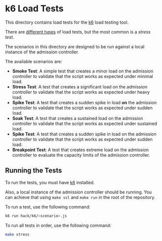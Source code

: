# k6 Load Tests

This directory contains load tests for the [k6](https://k6.io/) load testing tool.

There are [different types](https://k6.io/docs/test-types/load-test-types/) of load tests, but the most common is a _stress test_.

The scenarios in this directory are designed to be run against a local instance of the admission controller.

The available scenarios are:

- **Smoke Test**: A simple test that creates a minor load on the admission controller to validate that the script works as expected under minimal load.
- **Stress Test**: A test that creates a significant load on the admission controller to validate that the script works as expected under heavy load.
- **Spike Test**: A test that creates a sudden spike in load **on** the admission controller to validate that the script works as expected under sudden load.
- **Soak Test**: A test that creates a sustained load on the admission controller to validate that the script works as expected under sustained load.
- **Spike Test**: A test that creates a sudden spike in load on the admission controller to validate that the script works as expected under sudden load.
- **Breakpoint Test**: A test that creates extreme load on the admission controller to evaluate the capacity limits of the admission controller.

## Running the Tests

To run the tests, you must have [k6](https://k6.io/docs/getting-started/installation) installed.

Also, a local instance of the admission controller should be running. You can achieve that using `make ssl` and `make run` in the root of the repository.

To run a test, use the following command:

```bash
k6 run hack/k6/<scenario>.js
```

To run all tests in order, use the following command:

```bash
make stress
```
